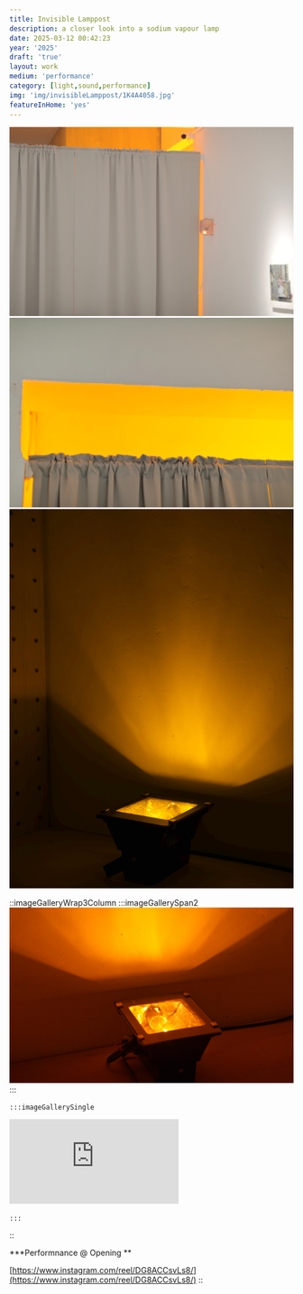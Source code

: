 ```yaml
---
title: Invisible Lamppost
description: a closer look into a sodium vapour lamp
date: 2025-03-12 00:42:23
year: '2025'
draft: 'true'
layout: work
medium: 'performance'
category: [light,sound,performance]
img: 'img/invisibleLamppost/1K4A4058.jpg'
featureInHome: 'yes'
---
```

![alt text](/img/invisibleLamppost/1K4A4106.JPG)  
![alt text](/img/invisibleLamppost/1K4A4058.jpg)  
![alt text](/img/invisibleLamppost/DSCF1219-HDR.jpg)   


::imageGalleryWrap3Column
    :::imageGallerySpan2
    ![alt text](/img/invisibleLamppost/1K4A4068.jpg)
    :::

    :::imageGallerySingle
<iframe style="aspect-ratio: 9/16;" class="w-full max-h-screen " src="https://www.youtube.com/embed/Hs5qzNZN7Mg" title="YouTube video player" frameborder="0" allow="accelerometer; autoplay; clipboard-write; encrypted-media; gyroscope; picture-in-picture; web-share" allowfullscreen></iframe>

    :::
::

***Performnance @ Opening **

[https://www.instagram.com/reel/DG8ACCsvLs8/](https://www.instagram.com/reel/DG8ACCsvLs8/)
::